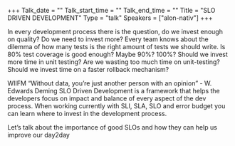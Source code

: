 +++
Talk_date = ""
Talk_start_time = ""
Talk_end_time = ""
Title = "SLO DRIVEN DEVELOPMENT"
Type = "talk"
Speakers = ["alon-nativ"]
+++


In every development process there is the question, do we invest enough on quality? Do we need to invest more? Every team knows about the dilemma of how many tests is the right amount of tests we should write. Is 80% test coverage is good enough? Maybe 90%? 100%? Should we invest more time in unit testing? Are we wasting too much time on unit-testing? Should we invest time on a faster rollback mechanism?

WIIFM
“Without data, you’re just another person with an opinion” - W. Edwards Deming
SLO Driven Development is a framework that helps the developers focus on impact and balance of every aspect of the dev process. When working currently with SLI, SLA, SLO and error budget you can learn where to invest in the development process.

Let’s talk about the importance of good SLOs and how they can help us improve our day2day